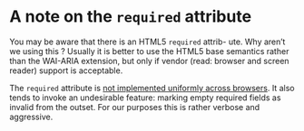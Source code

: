 # A note on the `required` attribute

You may be aware that there is an HTML5 `required` attrib- ute. Why aren’t we using this ? Usually it is better to use the HTML5 base semantics rather than the WAI-ARIA extension, but only if vendor (read: browser and screen reader) support is acceptable.

The `required` attribute is [not implemented uniformly across browsers](http://caniuse.com/#feat=form-validation). It also tends to invoke an undesirable feature: marking empty required fields as invalid from the outset. For our purposes this is rather verbose and aggressive.
